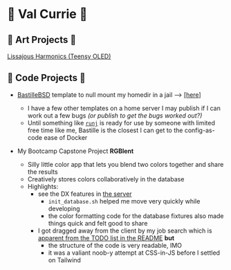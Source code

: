 # 💛 Val Currie 💫

## 💙 Art Projects 🌊

[Lissajous Harmonics (Teensy OLED)](https://github.com/enbeec/lissajous-demo)

## 💜 Code Projects 🌌

- [BastilleBSD](https://bastillebsd.org/) template to null mount my homedir in a jail --> [[here]](https://github.com/enbeec/bastille-templates)
  - I have a few other templates on a home server I may publish if I can work out a few bugs *(or publish to get the bugs worked out?)*
  - Until something like [`runj`](https://github.com/samuelkarp/runj) is ready for use by someone with limited free time like me, Bastille is the closest I can get to the config-as-code ease of Docker

- My Bootcamp Capstone Project **RGBlent**
  - Silly little color app that lets you blend two colors together and share the results
  - Creatively stores colors collaboratively in the database
  - Highlights:
    - see the DX features in [the server](https://github.com/enbeec/rgblent-server)
      - `init_database.sh` helped me move very quickly while developing
      - the color formatting code for the database fixtures also made things quick and felt good to share
    - I got dragged away from the client by my job search which is [apparent from the TODO list in the README](https://github.com/enbeec/rgblent-client) **but**
      - the structure of the code is very readable, IMO
      - it was a valiant noob-y attempt at CSS-in-JS before I settled on Tailwind

<!--
## 💚 🏔️
-->


